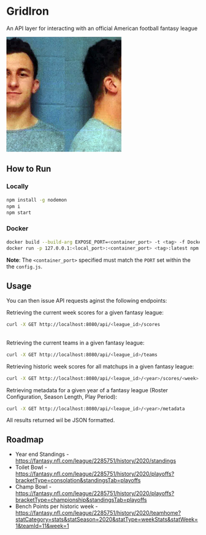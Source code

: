 # GridIron

An API layer for interacting with an official American football fantasy league

<img src="./images/johnny_football.jpg" width="300" height="300" /> 


## How to Run

### Locally

```bash
npm install -g nodemon 
npm i
npm start
```

### Docker

```bash
docker build --build-arg EXPOSE_PORT=<container_port> -t <tag> -f Dockerfile 
docker run -p 127.0.0.1:<local_port>:<container_port> <tag>:latest npm start
```

**Note**: The `<container_port>` specified must match the `PORT` set within the the `config.js`.

## Usage 
You can then issue API requests aginst the following endpoints:

Retrieving the current week scores for a given fantasy league:

```bash
curl -X GET http://localhost:8080/api/<league_id>/scores
 
```

Retrieving the current teams in a given fantasy league:
```bash
curl -X GET http://localhost:8080/api/<league_id>/teams

```

Retrieving historic week scores for all matchups in a given fantasy league:
```bash
curl -X GET http://localhost:8080/api/<league_id>/<year>/scores/<week>
```

Retrieving metadata for a given year of a fantasy league (Roster Configuration, Season Length, Play Period):
```bash
curl -X GET http://localhost:8080/api/<league_id>/<year>/metadata
```

All results returned wil be JSON formatted.

## Roadmap

* Year end Standings - https://fantasy.nfl.com/league/2285751/history/2020/standings
* Toilet Bowl - https://fantasy.nfl.com/league/2285751/history/2020/playoffs?bracketType=consolation&standingsTab=playoffs
* Champ Bowl - https://fantasy.nfl.com/league/2285751/history/2020/playoffs?bracketType=championship&standingsTab=playoffs
* Bench Points per historic week - https://fantasy.nfl.com/league/2285751/history/2020/teamhome?statCategory=stats&statSeason=2020&statType=weekStats&statWeek=1&teamId=11&week=1
